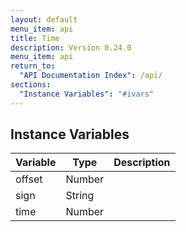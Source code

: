 ```yaml
---
layout: default
menu_item: api
title: Time
description: Version 0.24.0
menu_item: api
return_to:
  "API Documentation Index": /api/
sections:
  "Instance Variables": "#ivars"
---
```


## <a name="ivars"></a>Instance Variables

| Variable | Type | Description |
| --- | --- | --- |
| <a name="offset"></a>offset | Number |  |
| <a name="sign"></a>sign | String |  |
| <a name="time"></a>time | Number |  |

